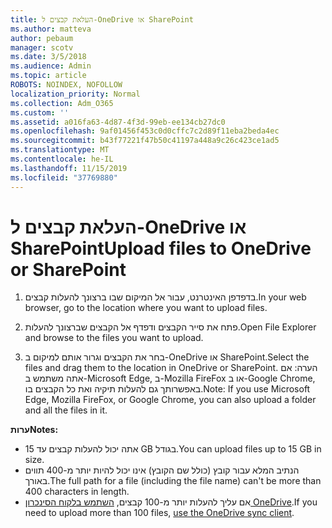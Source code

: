 ```yaml
---
title: העלאת קבצים ל-OneDrive או SharePoint
ms.author: matteva
author: pebaum
manager: scotv
ms.date: 3/5/2018
ms.audience: Admin
ms.topic: article
ROBOTS: NOINDEX, NOFOLLOW
localization_priority: Normal
ms.collection: Adm_O365
ms.custom: ''
ms.assetid: a016fa63-4d87-4f3d-99eb-ee134cb27dc0
ms.openlocfilehash: 9af01456f453c0d0cffc7c2d89f11eba2beda4ec
ms.sourcegitcommit: b43f77221f47b50c41197a448a9c26c423ce1ad5
ms.translationtype: MT
ms.contentlocale: he-IL
ms.lasthandoff: 11/15/2019
ms.locfileid: "37769880"
---
```

# <a name="upload-files-to-onedrive-or-sharepoint"></a><span data-ttu-id="9fbe2-102">העלאת קבצים ל-OneDrive או SharePoint</span><span class="sxs-lookup"><span data-stu-id="9fbe2-102">Upload files to OneDrive or SharePoint</span></span>

1. <span data-ttu-id="9fbe2-103">בדפדפן האינטרנט, עבור אל המיקום שבו ברצונך להעלות קבצים.</span><span class="sxs-lookup"><span data-stu-id="9fbe2-103">In your web browser, go to the location where you want to upload files.</span></span>
    
2. <span data-ttu-id="9fbe2-104">פתח את סייר הקבצים ודפדף אל הקבצים שברצונך להעלות.</span><span class="sxs-lookup"><span data-stu-id="9fbe2-104">Open File Explorer and browse to the files you want to upload.</span></span>
    
3. <span data-ttu-id="9fbe2-105">בחר את הקבצים וגרור אותם למיקום ב-OneDrive או SharePoint.</span><span class="sxs-lookup"><span data-stu-id="9fbe2-105">Select the files and drag them to the location in OneDrive or SharePoint.</span></span> <span data-ttu-id="9fbe2-106">הערה: אם אתה משתמש ב-Microsoft Edge, ב-Mozilla FireFox או ב-Google Chrome, באפשרותך גם להעלות תיקיה ואת כל הקבצים בו.</span><span class="sxs-lookup"><span data-stu-id="9fbe2-106">Note: If you use Microsoft Edge, Mozilla FireFox, or Google Chrome, you can also upload a folder and all the files in it.</span></span>
    
<span data-ttu-id="9fbe2-107">**ערות**</span><span class="sxs-lookup"><span data-stu-id="9fbe2-107">**Notes:**</span></span>
- <span data-ttu-id="9fbe2-108">אתה יכול להעלות קבצים עד 15 GB בגודל.</span><span class="sxs-lookup"><span data-stu-id="9fbe2-108">You can upload files up to 15 GB in size.</span></span> 
- <span data-ttu-id="9fbe2-109">הנתיב המלא עבור קובץ (כולל שם הקובץ) אינו יכול להיות יותר מ-400 תווים באורך.</span><span class="sxs-lookup"><span data-stu-id="9fbe2-109">The full path for a file (including the file name) can't be more than 400 characters in length.</span></span> 
- <span data-ttu-id="9fbe2-110">אם עליך להעלות יותר מ-100 קבצים, [השתמש בלקוח הסינכרון OneDrive](https://go.microsoft.com/fwlink/?linkid=866427).</span><span class="sxs-lookup"><span data-stu-id="9fbe2-110">If you need to upload more than 100 files, [use the OneDrive sync client](https://go.microsoft.com/fwlink/?linkid=866427).</span></span> 
  


